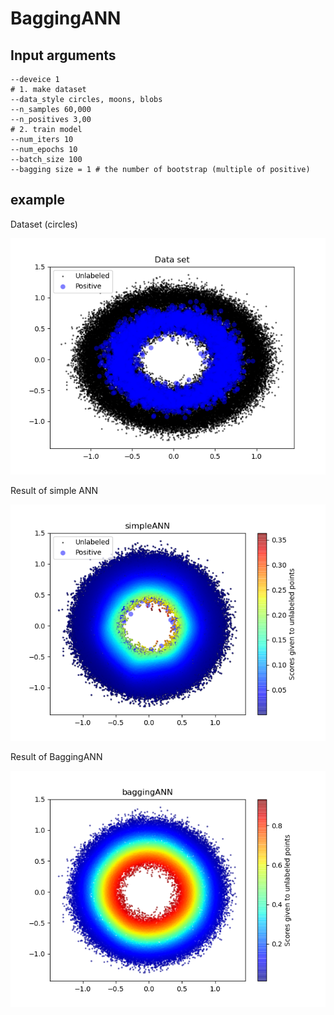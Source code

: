 # BaggingANN

## Input arguments

```
--deveice 1
# 1. make dataset
--data_style circles, moons, blobs
--n_samples 60,000
--n_positives 3,00
# 2. train model
--num_iters 10
--num_epochs 10
--batch_size 100
--bagging size = 1 # the number of bootstrap (multiple of positive)
```

## example

Dataset (circles)

![origin_data](./figure/origin_data.png)

Result of simple ANN

![simpleANN](./figure/simpleANN.png)

Result of BaggingANN

![baggingANN](./figure/baggingANN.png)

